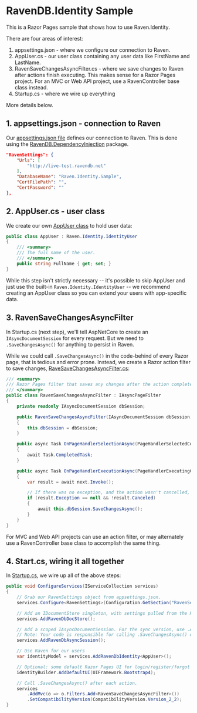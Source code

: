 ﻿# RavenDB.Identity Sample

This is a Razor Pages sample that shows how to use Raven.Identity.

There are four areas of interest:
 1. appsettings.json - where we configure our connection to Raven.
 2. AppUser.cs - our user class containing any user data like FirstName and LastName.
 3. RavenSaveChangesAsyncFilter.cs - where we save changes to Raven after actions finish executing. This makes sense for a Razor Pages project. For an MVC or Web API project, use a RavenController base class instead.
 4. Startup.cs - where we wire up everything

More details below.

## 1. appsettings.json - connection to Raven

Our [appsettings.json file](https://github.com/JudahGabriel/RavenDB.Identity/blob/master/Sample/appsettings.json) defines our connection to Raven. This is done using the [RavenDB.DependencyInjection](https://github.com/JudahGabriel/RavenDB.DependencyInjection/) package.

```json
"RavenSettings": {
	"Urls": [
		"http://live-test.ravendb.net"
	],
	"DatabaseName": "Raven.Identity.Sample",
	"CertFilePath": "",
	"CertPassword": ""
},
```

## 2. AppUser.cs - user class

We create our own [AppUser class](https://github.com/JudahGabriel/RavenDB.Identity/blob/master/Sample/Models/AppUser.cs) to hold user data:

```csharp
public class AppUser : Raven.Identity.IdentityUser
{
    /// <summary>
    /// The full name of the user.
    /// </summary>
    public string FullName { get; set; }
}
```

While this step isn't strictly necessary -- it's possible to skip AppUser and just use the built-in `Raven.Identity.IdentityUser` -- we recommend creating an AppUser class so you can extend your users with app-specific data.

## 3. RavenSaveChangesAsyncFilter

In Startup.cs (next step), we'll tell AspNetCore to create an `IAsyncDocumentSession` for every request. But we need to `.SaveChangesAsync()` for anything to persist in Raven.

While we could call `.SaveChangesAsync()` in the code-behind of every Razor page, that is tedious and error prone. Instead, we create a Razor action filter to save changes, [RaveSaveChangesAsyncFilter.cs](https://github.com/JudahGabriel/RavenDB.Identity/blob/master/Sample/Filters/RavenSaveChangesAsyncFilter.cs):

```csharp
/// <summary>
/// Razor Pages filter that saves any changes after the action completes.
/// </summary>
public class RavenSaveChangesAsyncFilter : IAsyncPageFilter
{
    private readonly IAsyncDocumentSession dbSession;

    public RavenSaveChangesAsyncFilter(IAsyncDocumentSession dbSession)
    {
        this.dbSession = dbSession;
    }

    public async Task OnPageHandlerSelectionAsync(PageHandlerSelectedContext context)
    {
        await Task.CompletedTask;
    }

    public async Task OnPageHandlerExecutionAsync(PageHandlerExecutingContext context, PageHandlerExecutionDelegate next)
    {
        var result = await next.Invoke();

        // If there was no exception, and the action wasn't cancelled, save changes.
        if (result.Exception == null && !result.Canceled)
        {
            await this.dbSession.SaveChangesAsync();
        }
    }
}
```

For MVC and Web API projects can use an action filter, or may alternately use a RavenController base class to accomplish the same thing.

## 4. Start.cs, wiring it all together

In [Startup.cs](https://github.com/JudahGabriel/RavenDB.Identity/blob/master/Sample/Startup.cs), we wire up all of the above steps:

```csharp
public void ConfigureServices(IServiceCollection services)
{
	// Grab our RavenSettings object from appsettings.json.
    services.Configure<RavenSettings>(Configuration.GetSection("RavenSettings"));

	// Add an IDocumentStore singleton, with settings pulled from the RavenSettings.
    services.AddRavenDbDocStore();

    // Add a scoped IAsyncDocumentSession. For the sync version, use .AddRavenSession() instead.
    // Note: Your code is responsible for calling .SaveChangesAsync() on this. This Sample does so via the RavenSaveChangesAsyncFilter.
    services.AddRavenDbAsyncSession();

	// Use Raven for our users
	var identityModel = services.AddRavenDbIdentity<AppUser>();

	// Optional: some default Razor Pages UI for login/register/forgot password/etc.
	identityBuilder.AddDefaultUI(UIFramework.Bootstrap4); 

	// Call .SaveChangesAsync() after each action.
	services
		.AddMvc(o => o.Filters.Add<RavenSaveChangesAsyncFilter>())
		.SetCompatibilityVersion(CompatibilityVersion.Version_2_2);
}
```